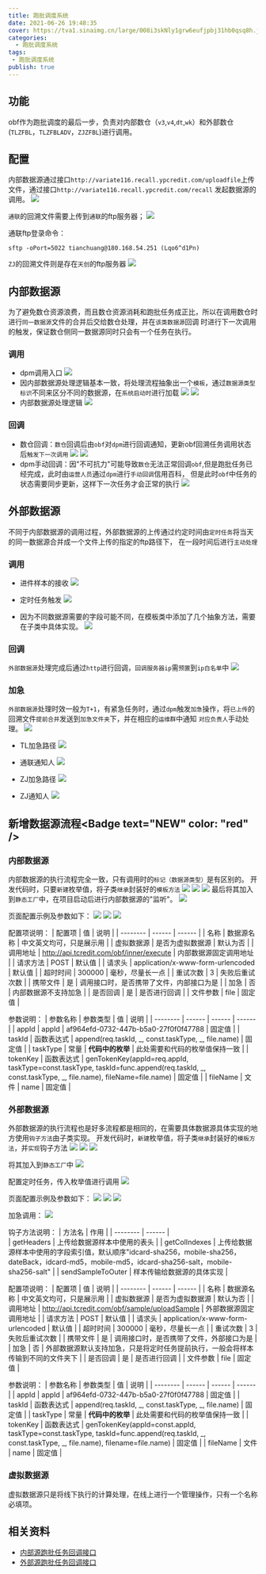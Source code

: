```yaml
---
title: 跑批调度系统
date: 2021-06-26 19:48:35
cover: https://tva1.sinaimg.cn/large/008i3skNly1grw6eufjpbj31hb0qsq8h.jpg
categories:
  - 跑批调度系统
tags:
 - 跑批调度系统
publish: true
---
```



<!-- more -->

## 功能
obf作为跑批调度的最后一步，负责对内部数仓（`v3`,`v4`,`dt`,`wk`）和外部数仓(`TLZFBL`，`TLZFBLADV`，`ZJZFBL`)进行调用。   

## 配置 
内部数据源通过接口`http://variate116.recall.ypcredit.com/uploadfile`上传文件，通过接口`http://variate116.recall.ypcredit.com/recall`
发起数据源的调用。
![](https://tva1.sinaimg.cn/large/008i3skNly1grwr0q0skyj31dm0u0too.jpg)

`通联`的回溯文件需要上传到`通联`的ftp服务器；
![](https://tva1.sinaimg.cn/large/008i3skNly1grwr1ihfpkj31do0u0gyb.jpg)

通联ftp登录命令：
```shell script
sftp -oPort=5022 tianchuang@180.168.54.251 (Lqo6^d1Pn)
```

`ZJ`的回溯文件则是存在`天创`的ftp服务器
![](https://tva1.sinaimg.cn/large/008i3skNly1grwr1xu0z1j61dj0u014x02.jpg)

## 内部数据源<Badge text="重点"/>
为了避免数仓资源浪费，而且数仓资源消耗和跑批任务成正比，所以在调用数仓时进行`同一数据源`文件的合并后交给数仓处理，并在`该类数据源`回调
时进行下一次调用的触发，保证数仓侧同一数据源同时只会有一个任务在执行。

### 调用
+ dpm调用入口
![](https://tva1.sinaimg.cn/large/008i3skNly1grwracq4juj31dj0u0tp3.jpg)
+ 因内部数据源处理逻辑基本一致，将处理流程抽象出一个`模板`，通过`数据源类型标识`不同来区分不同的数据源，在`系统启动时`进行加载
![](https://tva1.sinaimg.cn/large/008i3skNly1grwrgef5mbj31dj0u04g5.jpg)
![](https://tva1.sinaimg.cn/large/008i3skNly1grwriudhd2j31dj0u0h3f.jpg)
+ 内部数据源处理逻辑
![](https://tva1.sinaimg.cn/large/008i3skNly1grwrkvmx56j31dj0u0kae.jpg)
### 回调
+ 数仓回调：`数仓`回调后由`obf`对`dpm`进行回调通知，更新obf回溯任务调用状态后`触发下一次调用`
![](https://tva1.sinaimg.cn/large/008i3skNly1grwrppmaf9j31dj0u0tq9.jpg)
![](https://tva1.sinaimg.cn/large/008i3skNly1grwrslx31aj31dj0u01be.jpg)
+ dpm手动回调：因"不可抗力"可能导致`数仓`无法正常回调`obf`,但是跑批任务已经完成，此时由`运营人员`通过`dpm`进行`手动回调`信用百科，
但是此时`obf`中任务的状态需要同步更新，这样下一次任务才会正常的执行
![](https://tva1.sinaimg.cn/large/008i3skNly1grwrw9o23qj31dj0u07kv.jpg)

## 外部数据源<Badge text="重点"/>
不同于内部数据源的调用过程，外部数据源的上传通过约定时间由`定时任务`将当天的同一数据源合并成一个文件上传的指定的ftp路径下，
在一段时间后进行`主动处理`
### 调用
+ 进件样本的接收
![](https://tva1.sinaimg.cn/large/008i3skNly1grws2dmzw9j31dj0u0ndc.jpg)

+ 定时任务触发
![](https://tva1.sinaimg.cn/large/008i3skNly1grws3bplxrj31dj0u0k7b.jpg)

+ 因为不同数据源需要的字段可能不同，在模板类中添加了几个抽象方法，需要在子类中具体实现。
![](https://tva1.sinaimg.cn/large/008i3skNly1grws814zx6j31dj0u0wub.jpg)

### 回调
`外部数据源`处理完成后通过`http`进行回调，`回调服务器ip`需`预置`到`ip白名单`中
![](https://tva1.sinaimg.cn/large/008i3skNly1grws9r8qv6j31dj0u0wva.jpg)

### 加急
`外部数据源`处理时效一般为`T+1`，有紧急任务时，通过`dpm`触发`加急`操作，将`已上传`的回溯文件`提前合并`发送到`加急文件夹`下，并在相应的`运维群`中通知
`对应负责人`手动处理。
![](https://tva1.sinaimg.cn/large/008i3skNly1grwsfbpc4fj31dj0u0qku.jpg)

+ TL加急路径
![](https://tva1.sinaimg.cn/large/008i3skNly1grwsgzvoefj31dj0u04gl.jpg)

+ 通联通知人
![](https://tva1.sinaimg.cn/large/008i3skNly1grwshzwfdzj314p0u0whd.jpg)

+ ZJ加急路径
![](https://tva1.sinaimg.cn/large/008i3skNly1grwsg6m2s8j31dj0u0h04.jpg)

+ ZJ通知人
![](https://tva1.sinaimg.cn/large/008i3skNly1grwsj7r5qyj313u0u0jua.jpg)

## 新增数据源流程<Badge text="NEW" color: "red" />
### 内部数据源
内部数据源的执行流程完全一致，只有调用时的`标记（数据源类型）`是有区别的。
开发代码时，只要`新建`枚举值，将子类`继承`封装好的`模板方法`
![](https://tva1.sinaimg.cn/large/008i3skNly1gsyqyvjwbbj31c00u0797.jpg)
![](https://tva1.sinaimg.cn/large/008i3skNly1gsyqydijz9j31c00u0q7l.jpg)
![](https://tva1.sinaimg.cn/large/008i3skNly1gsyqwnzoeij31c00u0gse.jpg)
最后将其加入到`静态工厂`中，在项目启动后进行内部数据源的"监听"。
![](https://tva1.sinaimg.cn/large/008i3skNly1gsyqzmt5f3j61c00u0tfi02.jpg)

页面配置示例及参数如下：
![](https://tva1.sinaimg.cn/large/008i3skNly1gsyr1u7vn6j31im0u0q7v.jpg)
![](https://tva1.sinaimg.cn/large/008i3skNly1gsyr2j19raj61ix0u0q8802.jpg)
![](https://tva1.sinaimg.cn/large/008i3skNly1gsyr30ks1vj325q0ti0xi.jpg)

配置项说明：
| 配置项     | 值   | 说明   |
| -------- | ------ |  ------ |
| 名称    | 数据源名称 | 中文英文均可，只是展示用 |
| 虚拟数据源    | 是否为虚拟数据源 | 默认为否 |
| 调用地址  | http://api.tcredit.com/obf/inner/execute | 内部数据源固定调用地址 | 
| 请求方法 | POST | 默认值 |
| 请求头 | application/x-www-form-urlencoded | 默认值 | 
| 超时时间 | 300000 | 毫秒，尽量长一点 |
| 重试次数 | 3 | 失败后重试次数 | 
| 携带文件 | 是 | 调用接口时，是否携带了文件，内部接口为是 |
| 加急 | 否 | 内部数据源不支持加急 |
| 是否回调 | 是 | 是否进行回调 |
| 文件参数 | file | 固定值 |

参数说明：
| 参数名称     | 参数类型   | 值   | 说明   |
| -------- | ------ |  ------ | ------ |
| appId    | appId | af964efd-0732-447b-b5a0-27f0f0f47788 | 固定值 |
|  taskId   | 函数表达式 | append(req.taskId, _, const.taskType, _, file.name) | 固定值 |
| taskType  | 常量 | **代码中的枚举** | 此处需要和代码的枚举值保持一致 |
| tokenKey | 函数表达式 | genTokenKey(appId=req.appId, taskType=const.taskType, taskId=func.append(req.taskId, _, const.taskType, _, file.name), fileName=file.name) | 固定值 |
| fileName | 文件 | name | 固定值 | 


### 外部数据源
外部数据源的执行流程也是好多流程都是相同的，在需要具体数据源具体实现的地方使用`钩子方法`由子类实现。
开发代码时，`新建`枚举值，将子类`继承`封装好的`模板方法`，并`实现`钩子方法
![](https://tva1.sinaimg.cn/large/008i3skNly1gsyrprwjwkj31c00u0q8g.jpg)
![](https://tva1.sinaimg.cn/large/008i3skNly1gsyroaghrnj31c00u0tes.jpg)
![](https://tva1.sinaimg.cn/large/008i3skNly1gsyrp7rnmxj31c00u0dlt.jpg)

将其加入到`静态工厂`中
![](https://tva1.sinaimg.cn/large/008i3skNly1gsyrqdxsj4j31c00u00yu.jpg)

配置定时任务，传入枚举值进行调用
![](https://tva1.sinaimg.cn/large/008i3skNly1gsyrrpp7hnj31c00u0458.jpg)

页面配置示例及参数如下：
![](https://tva1.sinaimg.cn/large/008i3skNly1gsyrt4gvtpj31im0u0jw3.jpg)
![](https://tva1.sinaimg.cn/large/008i3skNly1gsyrtje8moj31is0u043q.jpg)
![](https://tva1.sinaimg.cn/large/008i3skNly1gsyrtt6ls6j31ig0u077i.jpg)

加急调用：
![](https://tva1.sinaimg.cn/large/008i3skNly1gsyrw9th76j31j30u0goz.jpg)

钩子方法说明：
| 方法名     | 作用   | 
| -------- | ------ |  
| getHeaders    | 上传给数据源样本中使用的表头 | 
| getColIndexes    | 上传给数据源样本中使用的字段索引值，默认顺序"idcard-sha256，mobile-sha256，dateBack，idcard-md5，mobile-md5，idcard-sha256-salt，mobile-sha256-salt" | 
| sendSampleToOuter  | 样本传输给数据源的具体实现 | 

配置项说明：
| 配置项     | 值   | 说明   |
| -------- | ------ |  ------ |
| 名称    | 数据源名称 | 中文英文均可，只是展示用 |
| 虚拟数据源    | 是否为虚拟数据源 | 默认为否 |
| 调用地址  | http://api.tcredit.com/obf/sample/uploadSample | 外部数据源固定调用地址 | 
| 请求方法 | POST | 默认值 |
| 请求头 | application/x-www-form-urlencoded | 默认值 | 
| 超时时间 | 300000 | 毫秒，尽量长一点 |
| 重试次数 | 3 | 失败后重试次数 | 
| 携带文件 | 是 | 调用接口时，是否携带了文件，外部接口为是 |
| 加急 | 否 | 外部数据源默认支持加急，只是将定时任务提前执行，一般会将样本传输到不同的文件夹下 |
| 是否回调 | 是 | 是否进行回调 |
| 文件参数 | file | 固定值 |

参数说明：
| 参数名称     | 参数类型   | 值   | 说明   |
| -------- | ------ |  ------ | ------ |
| appId    | appId | af964efd-0732-447b-b5a0-27f0f0f47788 | 固定值 |
|  taskId   | 函数表达式 | append(req.taskId, _, const.taskType, _, file.name) | 固定值 |
| taskType  | 常量 | **代码中的枚举** | 此处需要和代码的枚举值保持一致 |
| tokenKey | 函数表达式 | genTokenKey(appId=const.appId, taskType=const.taskType, taskId=func.append(req.taskId, _, const.taskType, _, file.name), filename=file.name) | 固定值 |
| fileName | 文件 | name | 固定值 | 

### 虚拟数据源
虚拟数据源只是将线下执行的计算处理，在线上进行一个管理操作，只有一个名称必填项。

## 相关资料

+ [内部源跑批任务回调接口](http://wiki.tcredit.com/pages/viewpage.action?pageId=35390658)
+ [外部源跑批任务回调接口](http://wiki.tcredit.com/pages/viewpage.action?pageId=35390404)

